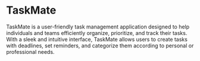 # TaskMate
TaskMate is a user-friendly task management application designed to help individuals and teams efficiently organize, prioritize, and track their tasks. With a sleek and intuitive interface, TaskMate allows users to create tasks with deadlines, set reminders, and categorize them according to personal or professional needs.
